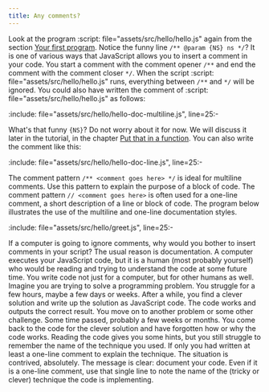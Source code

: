 ```yaml
---
title: Any comments?
---
```


<!-- prettier-ignore-start -->
Look at the program
:script: file="assets/src/hello/hello.js"
again from the section
[Your first program](../hello_hello/). Notice the funny line
`/** @param {NS} ns */`? It is one of various ways that JavaScript allows you to
insert a comment in your code. You start a comment with the comment opener `/**`
and end the comment with the comment closer `*/`. When the script
:script: file="assets/src/hello/hello.js"
runs, everything between `/**` and `*/` will be ignored. You could also have
written the comment of
:script: file="assets/src/hello/hello.js"
as follows:
<!-- prettier-ignore-end -->

:include: file="assets/src/hello/hello-doc-multiline.js", line=25:-

What's that funny `{NS}`? Do not worry about it for now. We will discuss it
later in the tutorial, in the chapter
[Put that in a function](../function_declare/#not-my-type). You can also write
the comment like this:

:include: file="assets/src/hello/hello-doc-line.js", line=25:-

The comment pattern `/** <comment goes here> */` is ideal for multiline
comments. Use this pattern to explain the purpose of a block of code. The
comment pattern `// <comment goes here>` is often used for a one-line comment, a
short description of a line or block of code. The program below illustrates the
use of the multiline and one-line documentation styles.

:include: file="assets/src/hello/greet.js", line=25:-

If a computer is going to ignore comments, why would you bother to insert
comments in your script? The usual reason is documentation. A computer executes
your JavaScript code, but it is a human (most probably yourself) who would be
reading and trying to understand the code at some future time. You write code
not just for a computer, but for other humans as well. Imagine you are trying to
solve a programming problem. You struggle for a few hours, maybe a few days or
weeks. After a while, you find a clever solution and write up the solution as
JavaScript code. The code works and outputs the correct result. You move on to
another problem or some other challenge. Some time passed, probably a few weeks
or months. You come back to the code for the clever solution and have forgotten
how or why the code works. Reading the code gives you some hints, but you still
struggle to remember the name of the technique you used. If only you had written
at least a one-line comment to explain the technique. The situation is
contrived, absolutely. The message is clear: document your code. Even if it is a
one-line comment, use that single line to note the name of the (tricky or
clever) technique the code is implementing.
